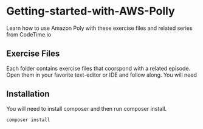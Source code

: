 # Getting-started-with-AWS-Polly
Learn how to use Amazon Poly with these exercise files and related series from CodeTime.io

## Exercise Files

Each folder contains exercise files that coorspond with a related episode. Open them in your favorite text-editor or IDE and follow along. You will need 

## Installation

You will need to install composer and then run composer install.

```
composer install
```
